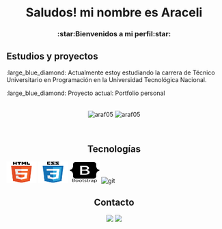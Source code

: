<h1 align='center'>Saludos! mi nombre es Araceli </h1>
<h3 align='center'> :star:Bienvenidos a mi perfil:star: </h3>

<h2>Estudios y proyectos</h2>
<p> :large_blue_diamond: Actualmente estoy estudiando la carrera de Técnico Universitario en Programación en la Universidad Tecnológica Nacional.</p>
<p>:large_blue_diamond: Proyecto actual: Portfolio personal</p>
<br>
<div align="center">
    <img  height="140em" align="center" src="https://github-readme-stats.vercel.app/api/top-langs?username=araf05&show_icons=true&locale=en&layout=compact&theme=solarized-light" alt="araf05" />
    <img  height="140em" align="center" src="https://github-readme-stats.vercel.app/api?username=araf05&show_icons=true&locale=en&theme=solarized-light" alt="araf05" /></p>
</div>
<br>

<h2 align="center">Tecnologías</h2>
<div align="center" style="display:inline-block"> 
      <img height="50" width="70" src="https://raw.githubusercontent.com/devicons/devicon/master/icons/html5/html5-original-wordmark.svg" alt="html5" width="40" height="40"/>
      <img height="50" width="70" src="https://raw.githubusercontent.com/devicons/devicon/master/icons/css3/css3-original-wordmark.svg" alt="css3" width="40" height="40"/>
      <img height="50" width="70" src="https://raw.githubusercontent.com/devicons/devicon/master/icons/bootstrap/bootstrap-plain-wordmark.svg" alt="bootstrap" width="40" height="40"/>
      <img height="50" width="70" src="https://www.vectorlogo.zone/logos/git-scm/git-scm-icon.svg" alt="git" width="40" height="40"/>
</div>
<br>

<h2 align="center">Contacto</h2>
<div align="center">
<a href = "mailto:aracelifernandez.3006@gmail.com"><img src="https://img.shields.io/badge/Gmail-D14836?style=for-the-badge&logo=gmail&logoColor=white" target="_blank"></a>
<a href="https://www.linkedin.com/in/araceli-noemi-fernandez/" target="_blank"><img src="https://img.shields.io/badge/-LinkedIn-%230077B5?style=for-the-badge&logo=linkedin&logoColor=white" target="_blank"></a>  
</div>
